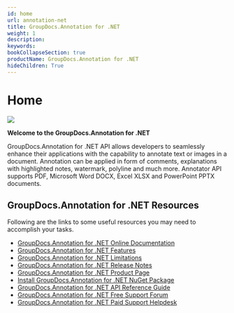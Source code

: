 ```yaml
---
id: home
url: annotation-net
title: GroupDocs.Annotation for .NET
weight: 1
description: 
keywords: 
bookCollapseSection: true
productName: GroupDocs.Annotation for .NET
hideChildren: True
---
```


#  Home 

![](annotation-net/_index/67338254)

**Welcome to the GroupDocs.Annotation for .NET**

GroupDocs.Annotation for .NET API allows developers to seamlessly enhance their applications with the capability to annotate text or images in a document. Annotation can be applied in form of comments, explanations with highlighted notes, watermark, polyline and much more. Annotator API supports PDF, Microsoft Word DOCX, Excel XLSX and PowerPoint PPTX documents.

## GroupDocs.Annotation for .NET Resources

Following are the links to some useful resources you may need to accomplish your tasks.

*   [GroupDocs.Annotation for .NET Online Documentation](https://docs.groupdocs.com/display/annotationnet/)
*   [GroupDocs.Annotation for .NET Features](https://docs.groupdocs.com/display/annotationnet/Features+Overview)
*   [GroupDocs.Annotation for .NET Limitations](https://docs.groupdocs.com/display/annotationnet/Evaluation+Limitations+and+Licensing+of+GroupDocs.Annotation)
*   [GroupDocs.Annotation for .NET Release Notes](https://docs.groupdocs.com/display/annotationnet/Release+Notes)
*   [GroupDocs.Annotation for .NET Product Page](https://products.groupdocs.com/annotation/net)
*   [Install GroupDocs.Annotation for .NET NuGet Package](https://www.nuget.org/packages/GroupDocs.Annotation/)
*   [GroupDocs.Annotation for .NET API Reference Guide](https://apireference.groupdocs.com/net/annotation)
*   [GroupDocs.Annotation for .NET Free Support Forum](https://forum.groupdocs.com/c/annotation)
*   [GroupDocs.Annotation for .NET Paid Support Helpdesk](https://helpdesk.groupdocs.com/)
